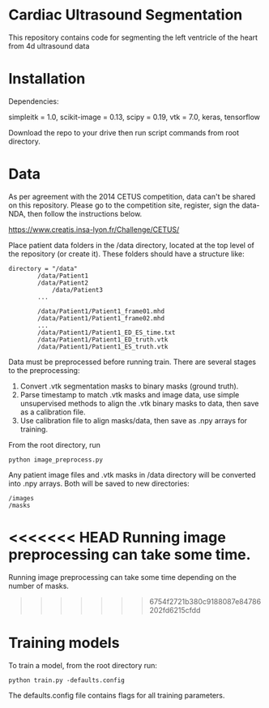 # Cardiac Ultrasound Segmentation

This repository contains code for segmenting the left ventricle of the heart from 4d ultrasound data


# Installation
Dependencies:

simpleitk = 1.0, scikit-image = 0.13, scipy = 0.19, vtk = 7.0, keras, tensorflow

Download the repo to your drive then run script commands from root directory.

# Data

As per agreement with the 2014 CETUS competition, data can't be shared on this repository.  Please go to the competition site, register, sign the data-NDA, then follow the instructions below.

https://www.creatis.insa-lyon.fr/Challenge/CETUS/

Place patient data folders in the /data directory, located at the top level of the repository (or create it). These folders should have a structure like:

    directory = "/data"
    		/data/Patient1
    		/data/Patient2
             	/data/Patient3
	     	...
             
      		/data/Patient1/Patient1_frame01.mhd
      		/data/Patient1/Patient1_frame02.mhd
      		...
      		/data/Patient1/Patient1_ED_ES_time.txt
      		/data/Patient1/Patient1_ED_truth.vtk
      		/data/Patient1/Patient1_ES_truth.vtk

Data must be preprocessed before running train.  There are several stages to the preprocessing:
1) Convert .vtk segmentation masks to binary masks (ground truth).
2) Parse timestamp to match .vtk masks and image data, use simple unsupervised methods to align the .vtk binary masks to data, then save as a calibration file.
3) Use calibration file to align masks/data, then save as .npy arrays for training.

From the root directory, run

	python image_preprocess.py

Any patient image files and .vtk masks in /data directory will be converted into .npy arrays.  Both will be saved to new directories:

	/images
	/masks

<<<<<<< HEAD
Running image preprocessing can take some time.
=======
Running image preprocessing can take some time depending on the number of masks.
>>>>>>> 6754f2721b380c9188087e84786202fd6215cfdd

# Training models

To train a model, from the root directory run:

	python train.py -defaults.config
    
The defaults.config file contains flags for all training parameters.

